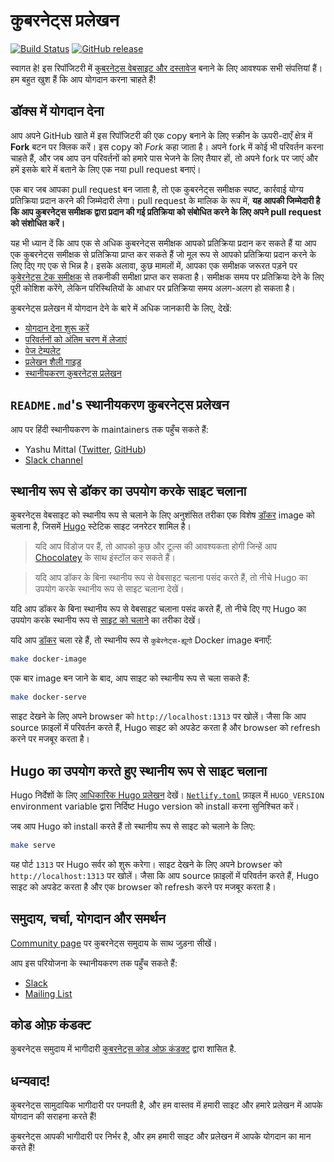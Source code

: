 # कुबरनेट्स प्रलेखन

[![Build Status](https://api.travis-ci.org/kubernetes/website.svg?branch=master)](https://travis-ci.org/kubernetes/website)
[![GitHub release](https://img.shields.io/github/release/kubernetes/website.svg)](https://github.com/kubernetes/website/releases/latest)

स्वागत हे! इस रिपॉजिटरी में [कुबरनेट्स वेबसाइट और दस्तावेज](https://kubernetes.io/) बनाने के लिए आवश्यक सभी संपत्तियां हैं। हम बहुत खुश हैं कि आप योगदान करना चाहते हैं!

## डॉक्स में योगदान देना

आप अपने GitHub खाते में इस रिपॉजिटरी की एक copy बनाने के लिए स्क्रीन के ऊपरी-दाएँ क्षेत्र में **Fork** बटन पर क्लिक करें। इस copy को *Fork* कहा जाता है। अपने fork में कोई भी परिवर्तन करना चाहते हैं, और जब आप उन परिवर्तनों को हमारे पास भेजने के लिए तैयार हों, तो अपने fork पर जाएं और हमें इसके बारे में बताने के लिए एक नया pull request बनाएं।

एक बार जब आपका pull request बन जाता है, तो एक कुबरनेट्स समीक्षक स्पष्ट, कार्रवाई योग्य प्रतिक्रिया प्रदान करने की जिम्मेदारी लेगा। pull request के मालिक के रूप में, **यह आपकी जिम्मेदारी है कि आप कुबरनेट्स समीक्षक द्वारा प्रदान की गई प्रतिक्रिया को संबोधित करने के लिए अपने pull request को संशोधित करें।**

यह भी ध्यान दें कि आप एक से अधिक कुबरनेट्स समीक्षक आपको प्रतिक्रिया प्रदान कर सकते हैं या आप एक कुबरनेट्स समीक्षक से प्रतिक्रिया प्राप्त कर सकते हैं जो मूल रूप से आपको प्रतिक्रिया प्रदान करने के लिए दिए गए एक से भिन्न है। इसके अलावा, कुछ मामलों में, आपका एक समीक्षक जरूरत पड़ने पर [कुबेरनेट्स टेक समीक्षक](https://github.com/kubernetes/website/wiki/Tech-reviewers) से तकनीकी समीक्षा प्राप्त कर सकता है। समीक्षक समय पर प्रतिक्रिया देने के लिए पूरी कोशिश करेंगे, लेकिन परिस्थितियों के आधार पर प्रतिक्रिया समय अलग-अलग हो सकता है।

कुबरनेट्स प्रलेखन में योगदान देने के बारे में अधिक जानकारी के लिए, देखें:

* [योगदान देना शुरू करें](https://kubernetes.io/docs/contribute/start/)
* [परिवर्तनों को अंतिम चरण में लेजाएं](http://kubernetes.io/docs/contribute/intermediate#view-your-changes-locally)
* [पेज टेम्पलेट](http://kubernetes.io/docs/contribute/style/page-templates/)
* [प्रलेखन शैली गाइड](http://kubernetes.io/docs/contribute/style/style-guide/)
* [स्थानीयकरण कुबरनेट्स प्रलेखन](https://kubernetes.io/docs/contribute/localization/)

## `README.md`'s स्थानीयकरण कुबरनेट्स प्रलेखन

आप पर हिंदी स्थानीयकरण के maintainers तक पहुँच सकते हैं:

* Yashu Mittal ([Twitter](https://twitter.com/mittalyashu77), [GitHub](https://github.com/mittalyashu))
* [Slack channel](https://kubernetes.slack.com/messages/kubernetes-docs-hi)

## स्थानीय रूप से डॉकर का उपयोग करके साइट चलाना

कुबरनेट्स वेबसाइट को स्थानीय रूप से चलाने के लिए अनुशंसित तरीका एक विशेष [डॉकर](https://docker.com) image को चलाना है, जिसमें [Hugo](https://gohugo.io) स्टेटिक साइट जनरेटर शामिल है।

> यदि आप विंडोज पर हैं, तो आपको कुछ और टूल्स की आवश्यकता होगी जिन्हें आप [Chocolatey](https://chocolatey.org) के साथ इंस्टॉल कर सकते हैं।

> यदि आप डॉकर के बिना स्थानीय रूप से वेबसाइट चलाना पसंद करते हैं, तो नीचे Hugo का उपयोग करके स्थानीय रूप से साइट चलाना देखें।

यदि आप डॉकर के बिना स्थानीय रूप से वेबसाइट चलाना पसंद करते हैं, तो नीचे दिए गए Hugo का उपयोग करके स्थानीय रूप से [साइट को चलाने](#running-the-site-locally-using-hugo) का तरीका देखें।

यदि आप [डॉकर](https://www.docker.com/get-started) चला रहे हैं, तो स्थानीय रूप से `कुबेरनेट्स-ह्यूगो` Docker image बनाएँ:

```bash
make docker-image
```

एक बार image बन जाने के बाद, आप साइट को स्थानीय रूप से चला सकते हैं:

```bash
make docker-serve
```

साइट देखने के लिए अपने browser को `http://localhost:1313` पर खोलें। जैसा कि आप source फ़ाइलों में परिवर्तन करते हैं, Hugo साइट को अपडेट करता है और browser को refresh करने पर मजबूर करता है।

## Hugo का उपयोग करते हुए स्थानीय रूप से साइट चलाना

Hugo निर्देशों के लिए [आधिकारिक Hugo प्रलेखन](https://gohugo.io/getting-started/installing/) देखें। [`Netlify.toml`](netlify.toml#L9) फ़ाइल में `HUGO_VERSION` environment variable द्वारा निर्दिष्ट Hugo version को install करना सुनिश्चित करें।

जब आप Hugo को install करते हैं तो स्थानीय रूप से साइट को चलाने के लिए:

```bash
make serve
```

यह पोर्ट `1313` पर Hugo सर्वर को शुरू करेगा। साइट देखने के लिए अपने browser को `http://localhost:1313` पर खोलें। जैसा कि आप source फ़ाइलों में परिवर्तन करते हैं, Hugo साइट को अपडेट करता है और एक browser को refresh करने पर मजबूर करता है।

## समुदाय, चर्चा, योगदान और समर्थन

[Community page](http://kubernetes.io/community/) पर कुबरनेट्स समुदाय के साथ जुड़ना सीखें।

आप इस परियोजना के स्थानीयकरण तक पहुँच सकते हैं:

- [Slack](https://kubernetes.slack.com/messages/sig-docs)
- [Mailing List](https://groups.google.com/forum/#!forum/kubernetes-sig-docs)

## कोड ओफ़ कंडक्ट

कुबरनेट्स समुदाय में भागीदारी [कुबरनेट्स कोड ओफ़ कंडक्ट](https://github.com/cncf/foundation/blob/master/code-of-conduct-languages/hi.md) द्वारा शासित है.

## धन्यवाद!

कुबरनेट्स सामुदायिक भागीदारी पर पनपती है, और हम वास्तव में हमारी साइट और हमारे प्रलेखन में आपके योगदान की सराहना करते हैं!

कुबरनेट्स आपकी भागीदारी पर निर्भर है, और हम हमारी साइट और प्रलेखन में आपके योगदान का मान करते हैं!
